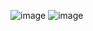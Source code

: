 ![image](https://github.com/Rahul-chaurasiya/Leetcode-Practice-Problem/assets/77222540/0dde4841-6eaa-4118-b861-61deaa1c396f)
![image](https://github.com/Rahul-chaurasiya/Leetcode-Practice-Problem/assets/77222540/4563422c-f877-40cc-ac4c-cf1186802dcb)
